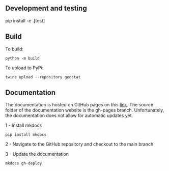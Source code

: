 ## Development and testing

pip install -e .[test]

## Build

To build:
```
python -m build
```
To upload to PyPi:
```
twine upload --repository geostat
```

## Documentation

The documentation is hosted on GitHub pages on this [link](https://hypergradient.github.io/geostat/).
The source folder of the documentation website is the gh-pages branch. Unfortunately, the documentation does not allow for automatic updates yet.

1 - Install mkdocs
```
pip install mkdocs
```

2 - Navigate to the GitHub repository and checkout to the main branch

3 - Update the documentation
```
mkdocs gh-deploy
```

